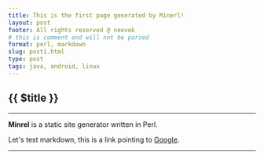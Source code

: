 ```yaml
---
title: This is the first page generated by Minerl!
layout: post 
footer: All rights reserved @ neevek
# this is comment and will not be parsed
format: perl, markdown
slug: post1.html
type: post
tags: java, android, linux
---
```


## {{ $title }}

---

**Minrel** is a static site generator written in Perl.

Let's test markdown, this is a link pointing to [Google](https://www.google.com).

---
